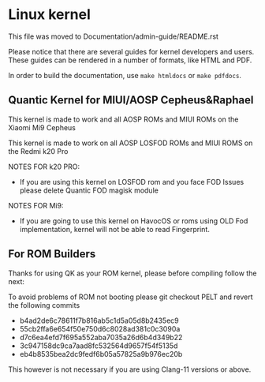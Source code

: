 Linux kernel
=========================================
This file was moved to Documentation/admin-guide/README.rst

Please notice that there are several guides for kernel developers and users.
These guides can be rendered in a number of formats, like HTML and PDF.

In order to build the documentation, use ``make htmldocs`` or
``make pdfdocs``.

## Quantic Kernel for MIUI/AOSP Cepheus&Raphael

This kernel is made to work and all AOSP ROMs and MIUI ROMs on the Xiaomi Mi9 Cepheus

This kernel is made to work on all AOSP LOSFOD ROMs and MIUI ROMS on the Redmi k20 Pro

NOTES FOR k20 PRO:
- If you are using this kernel on LOSFOD rom and you face FOD Issues please delete Quantic FOD magisk module

NOTES FOR Mi9:
- If you are going to use this kernel on HavocOS or roms using OLD Fod implementation, kernel will not be able to read Fingerprint.


## For ROM Builders

Thanks for using QK as your ROM kernel, please before compiling follow the next:

To avoid problems of ROM not booting please git checkout PELT and revert the following commits

- b4ad2de6c78611f7b816ab5c1d5a05d8b2435ec9
- 55cb2ffa6e654f50e750d6c8028ad381c0c3090a
- d7c6ea4efd7f695a552aba7035a26d6b4d349b22
- 3c947158dc9ca7aad8fc532564d9657f54f5135d
- eb4b8535bea2dc9fedf6b05a57825a9b976ec20b

This however is not necessary if you are using Clang-11 versions or above.
